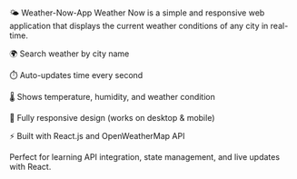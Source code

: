 🌤️ Weather-Now-App
Weather Now is a simple and responsive web application that displays the current weather conditions of any city in real-time.

🌍 Search weather by city name

⏱️ Auto-updates time every second

🌡️ Shows temperature, humidity, and weather condition

📱 Fully responsive design (works on desktop & mobile)

⚡ Built with React.js and OpenWeatherMap API

Perfect for learning API integration, state management, and live updates with React.
